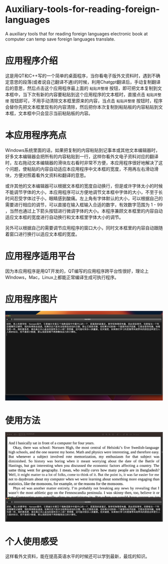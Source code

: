# Auxiliary-tools-for-reading-foreign-languages
A auxiliary tools that for reading foreign languages electronic book at computer  can temp save foreign languages translate.

# 应用程序介绍

这是用QT和C++写的一个简单的桌面程序，当你看电子版外文资料时，遇到不确定意思的段落(或者说自己翻译不通)的时候，利用Chatgpt翻译后，手动复制翻译后的意思，然后点击这个应用程序最上面的 `粘贴并整理` 按钮，即可把文本复制到文本框中，当下次有新的内容要粘贴到这个应用程序的文本框时，直接点击 `粘贴并整理` 按钮即可，不用手动清除文本框里原来的内容，当点击 `粘贴并整理` 按钮时，程序会替你先把文本框里现有的内容清除，然后把你本次复制到粘贴板的内容粘贴到文本框，文本框中只会显示当前粘贴板的内容。

# 本应用程序亮点

Windows系统里面的话，如果把复制的内容粘贴到记事本或其他文本编辑器时，好多文本编辑器会把所有的内容粘贴到一行，这样你看外文电子资料对应的翻译时，左右拖动文本编辑器的滑块左右看时非常不方便，本应用程序很好地解决了这个问题，使粘贴的内容自动适应本应用程序中文本框的宽度，不用再左右滑动滑块，方便对照着看外文资料和翻译的意思。

或许其他的文本编辑器可以根据文本框的宽度自动换行，但是或许字体太小的时候不能调节字体的大小，本应用程序可以方便地调节文本框中字体的大小，不至于长时间忍受字体过于小，眼睛感到酸痛。左上角有字体默认的大小，可以根据自己的需要进行相应的调节，可以直接在输入框输入合适的数字，有效数字范围为 1 - 99 ，当然也通过上下箭头按钮进行微调字体的大小。本程序兼顾文本框里的内容自动适应文本框的宽度进行自动换行和文本框里字体大小的调节。

另外可以根据自己的需要调节应用程序的窗口大小，同时文本框里的内容自动跟随着窗口进行换行以适应文本框的宽度。

# 应用程序适用平台

因为本应用程序是用QT开发的，QT编写的应用程序跨平台性很好，理论上WIndows，Mac，Linux上都能正常编译生成可执行程序。

# 应用程序图片


![介绍](https://github.com/mkzpd/Auxiliary-tools-for-reading-foreign-languages/blob/main/picture/Screenshot-2.png)

# 使用方法

![介绍](https://github.com/mkzpd/Auxiliary-tools-for-reading-foreign-languages/blob/main/picture/Screenshot-1.png)

# 个人使用感受

这样看外文资料，能在提高英语水平的时候还可以学到最新，最炫的知识。
